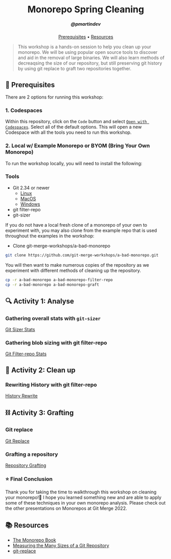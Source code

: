 <h1 align="center">Monorepo Spring Cleaning</h1>
<h5 align="center">@pmartindev</h3>

<p align="center">
  <a href="#mega-prerequisites">Prerequisites</a> •  
  <a href="#books-resources">Resources</a>
</p>

> This workshop is a hands-on session to help you clean up your monorepo. We will be using popular open source tools to discover and aid in the removal of large binaries. We will also learn methods of decreaqsing the size of our repository, but still preserving git history by using git replace to graft two repositories together.

## :mega: Prerequisites
There are 2 options for running this workshop:

### 1. Codespaces
Within this repository, click on the `Code` button and select [`Open with Codespaces`](https://github.com/codespaces/new?repo=git-merge-workshops/monorepo-spring-cleaning). Select all of the default options. This will open a new Codespace with all the tools you need to run this workshop.

### 2. Local w/ Example Monorepo or BYOM (Bring Your Own Monorepo)
To run the workshop locally, you will need to install the following:

### Tools
- Git 2.34 or newer
  - [Linux](https://git-scm.com/download/linux)
  - [MacOS](https://git-scm.com/download/mac)
  - [Windows](https://git-scm.com/download/win)
- git filter-repo
- git-sizer 

If you do not have a local fresh clone of a monorepo of your own to experiment with, you may also clone from the example repo that is used throughout the examples in the workshop:
- Clone git-merge-workshops/a-bad-monorepo
```bash
git clone https://github.com/git-merge-workshops/a-bad-monorepo.git
```

You will then want to make numerous copies of the repository as we experiment with different methods of cleaning up the repository. 

```bash
cp -r a-bad-monorepo a-bad-monorepo-filter-repo
cp -r a-bad-monorepo a-bad-monorepo-graft
```

## :mag: Activity 1: Analyse 

### Gathering overall stats with `git-sizer`
[Git Sizer Stats](lessons/git-sizer-stats.md)

### Gathering blob sizing with git filter-repo
[Git Filter-repo Stats](lessons/git-filter-repo-stats.md)

## :broom: Activity 2: Clean up
### Rewriting History with git filter-repo
[History Rewrite](lessons/history-rewrite.md)

## :chains: Activity 3: Grafting 
### Git replace
[Git Replace](lessons/git-replace.md)

### Grafting a repository
[Repository Grafting](lessons/repository-grafting.md)

### :star: Final Conclusion 
Thank you for taking the time to walkthrough this workshop on cleaning your monorepo!:tada: I hope you learned something new and are able to apply some of these techniques in your own monorepo analysis. Please check out the other presentations on Monorepos at Git Merge 2022.

## :books: Resources
- [The Monorepo Book](https://monorepo-book.github.io/)
- [Measuring the Many Sizes of a Git Repository](https://github.blog/2018-03-05-measuring-the-many-sizes-of-a-git-repository/)
- [git-replace](https://git-scm.com/docs/git-replace)